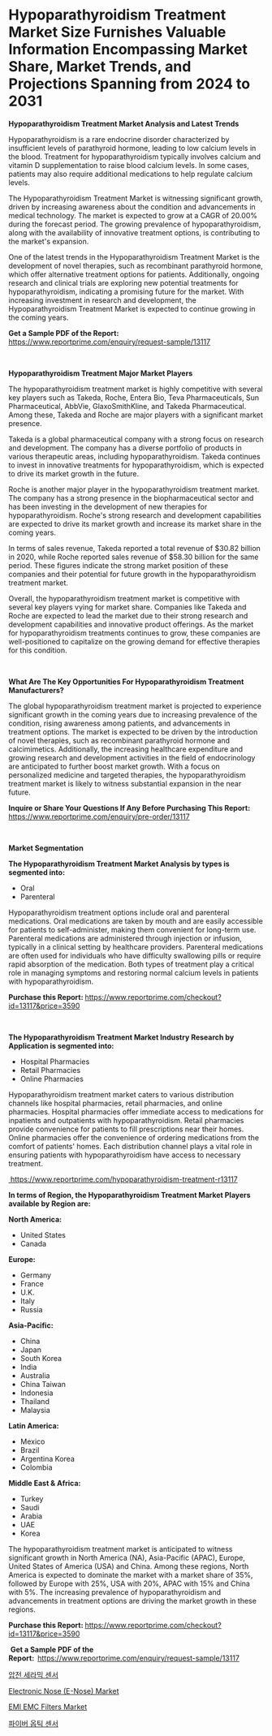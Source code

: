 <p><h1>Hypoparathyroidism Treatment Market Size Furnishes Valuable Information Encompassing Market Share, Market Trends, and Projections Spanning from 2024 to 2031</h1></p><p><strong>Hypoparathyroidism Treatment Market Analysis and Latest Trends</strong></p>
<p><p>Hypoparathyroidism is a rare endocrine disorder characterized by insufficient levels of parathyroid hormone, leading to low calcium levels in the blood. Treatment for hypoparathyroidism typically involves calcium and vitamin D supplementation to raise blood calcium levels. In some cases, patients may also require additional medications to help regulate calcium levels.</p><p>The Hypoparathyroidism Treatment Market is witnessing significant growth, driven by increasing awareness about the condition and advancements in medical technology. The market is expected to grow at a CAGR of 20.00% during the forecast period. The growing prevalence of hypoparathyroidism, along with the availability of innovative treatment options, is contributing to the market's expansion.</p><p>One of the latest trends in the Hypoparathyroidism Treatment Market is the development of novel therapies, such as recombinant parathyroid hormone, which offer alternative treatment options for patients. Additionally, ongoing research and clinical trials are exploring new potential treatments for hypoparathyroidism, indicating a promising future for the market. With increasing investment in research and development, the Hypoparathyroidism Treatment Market is expected to continue growing in the coming years.</p></p>
<p><strong>Get a Sample PDF of the Report:&nbsp;</strong> <a href="https://www.reportprime.com/enquiry/request-sample/13117">https://www.reportprime.com/enquiry/request-sample/13117</a></p>
<p>&nbsp;</p>
<p><strong>Hypoparathyroidism Treatment Major Market Players</strong></p>
<p><p>The hypoparathyroidism treatment market is highly competitive with several key players such as Takeda, Roche, Entera Bio, Teva Pharmaceuticals, Sun Pharmaceutical, AbbVie, GlaxoSmithKline, and Takeda Pharmaceutical. Among these, Takeda and Roche are major players with a significant market presence.</p><p>Takeda is a global pharmaceutical company with a strong focus on research and development. The company has a diverse portfolio of products in various therapeutic areas, including hypoparathyroidism. Takeda continues to invest in innovative treatments for hypoparathyroidism, which is expected to drive its market growth in the future.</p><p>Roche is another major player in the hypoparathyroidism treatment market. The company has a strong presence in the biopharmaceutical sector and has been investing in the development of new therapies for hypoparathyroidism. Roche's strong research and development capabilities are expected to drive its market growth and increase its market share in the coming years.</p><p>In terms of sales revenue, Takeda reported a total revenue of $30.82 billion in 2020, while Roche reported sales revenue of $58.30 billion for the same period. These figures indicate the strong market position of these companies and their potential for future growth in the hypoparathyroidism treatment market.</p><p>Overall, the hypoparathyroidism treatment market is competitive with several key players vying for market share. Companies like Takeda and Roche are expected to lead the market due to their strong research and development capabilities and innovative product offerings. As the market for hypoparathyroidism treatments continues to grow, these companies are well-positioned to capitalize on the growing demand for effective therapies for this condition.</p></p>
<p>&nbsp;</p>
<p><strong>What Are The Key Opportunities For Hypoparathyroidism Treatment Manufacturers?</strong></p>
<p><p>The global hypoparathyroidism treatment market is projected to experience significant growth in the coming years due to increasing prevalence of the condition, rising awareness among patients, and advancements in treatment options. The market is expected to be driven by the introduction of novel therapies, such as recombinant parathyroid hormone and calcimimetics. Additionally, the increasing healthcare expenditure and growing research and development activities in the field of endocrinology are anticipated to further boost market growth. With a focus on personalized medicine and targeted therapies, the hypoparathyroidism treatment market is likely to witness substantial expansion in the near future.</p></p>
<p><strong>Inquire or Share Your Questions If Any Before Purchasing This Report:</strong> <a href="https://www.reportprime.com/enquiry/pre-order/13117">https://www.reportprime.com/enquiry/pre-order/13117</a></p>
<p>&nbsp;</p>
<p><strong>Market Segmentation</strong></p>
<p><strong>The Hypoparathyroidism Treatment Market Analysis by types is segmented into:</strong></p>
<p><ul><li>Oral</li><li>Parenteral</li></ul></p>
<p><p>Hypoparathyroidism treatment options include oral and parenteral medications. Oral medications are taken by mouth and are easily accessible for patients to self-administer, making them convenient for long-term use. Parenteral medications are administered through injection or infusion, typically in a clinical setting by healthcare providers. Parenteral medications are often used for individuals who have difficulty swallowing pills or require rapid absorption of the medication. Both types of treatment play a critical role in managing symptoms and restoring normal calcium levels in patients with hypoparathyroidism.</p></p>
<p><strong>Purchase this Report:&nbsp;</strong><a href="https://www.reportprime.com/checkout?id=13117&price=3590">https://www.reportprime.com/checkout?id=13117&price=3590</a></p>
<p>&nbsp;</p>
<p><strong>The Hypoparathyroidism Treatment Market Industry Research by Application is segmented into:</strong></p>
<p><ul><li>Hospital Pharmacies</li><li>Retail Pharmacies</li><li>Online Pharmacies</li></ul></p>
<p><p>Hypoparathyroidism treatment market caters to various distribution channels like hospital pharmacies, retail pharmacies, and online pharmacies. Hospital pharmacies offer immediate access to medications for inpatients and outpatients with hypoparathyroidism. Retail pharmacies provide convenience for patients to fill prescriptions near their homes. Online pharmacies offer the convenience of ordering medications from the comfort of patients' homes. Each distribution channel plays a vital role in ensuring patients with hypoparathyroidism have access to necessary treatment.</p></p>
<p><a href="https://www.reportprime.com/hypoparathyroidism-treatment-r13117">&nbsp;https://www.reportprime.com/hypoparathyroidism-treatment-r13117</a></p>
<p><strong>In terms of Region, the Hypoparathyroidism Treatment Market Players available by Region are:</strong></p>
<p>
    <p> <strong> North America: </strong>
        <ul>
            <li>United States</li>
            <li>Canada</li>
        </ul>
        </p> 
    <p> <strong> Europe: </strong>
        <ul>
            <li>Germany</li>
            <li>France</li>
            <li>U.K.</li>
            <li>Italy</li>
            <li>Russia</li>
        </ul>
        </p> 
    <p> <strong> Asia-Pacific: </strong>
        <ul>
            <li>China</li>
            <li>Japan</li>
            <li>South Korea</li>
            <li>India</li>
            <li>Australia</li>
            <li>China Taiwan</li>
            <li>Indonesia</li>
            <li>Thailand</li>
            <li>Malaysia</li>
        </ul>
        </p> 
    <p> <strong> Latin America: </strong>
        <ul>
            <li>Mexico</li>
            <li>Brazil</li>
            <li>Argentina Korea</li>
            <li>Colombia</li>
        </ul>
        </p> 
    <p> <strong> Middle East & Africa: </strong>
        <ul>
            <li>Turkey</li>
            <li>Saudi</li>
            <li>Arabia</li>
            <li>UAE</li>
            <li>Korea</li>
        </ul>
    </p>
    </p>
<p><p>The hypoparathyroidism treatment market is anticipated to witness significant growth in North America (NA), Asia-Pacific (APAC), Europe, United States of America (USA) and China. Among these regions, North America is expected to dominate the market with a market share of 35%, followed by Europe with 25%, USA with 20%, APAC with 15% and China with 5%. The increasing prevalence of hypoparathyroidism and advancements in treatment options are driving the market growth in these regions.</p></p>
<p><strong>Purchase this Report: </strong><a href="https://www.reportprime.com/checkout?id=13117&price=3590">https://www.reportprime.com/checkout?id=13117&price=3590</a></p>
<p>&nbsp;<strong>Get a Sample PDF of the Report:&nbsp;&nbsp;</strong><a href="https://www.reportprime.com/enquiry/request-sample/13117">https://www.reportprime.com/enquiry/request-sample/13117</a></p>
<p><strong></strong></p>
<p><p><a href="https://github.com/akzkkws047661437/Market-Research-Report-List-3/blob/main/548685077759.md">압전 세라믹 센서</a></p><p><a href="https://github.com/LiamDavis60/Market-Research-Report-List-2/blob/main/electronic-nose-e-nose-market.md">Electronic Nose (E-Nose) Market</a></p><p><a href="https://github.com/anwarsahrul281/Market-Research-Report-List-1/blob/main/emi-emc-filters-market.md">EMI EMC Filters Market</a></p><p><a href="https://github.com/LoganRew1964/Market-Research-Report-List-1/blob/main/722806477758.md">파이버 옵틱 센서</a></p></p>